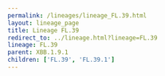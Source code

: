 ```yaml
---
permalink: /lineages/lineage_FL.39.html
layout: lineage_page
title: Lineage FL.39
redirect_to: ../lineage.html?lineage=FL.39
lineage: FL.39
parent: XBB.1.9.1
children: ['FL.39', 'FL.39.1']
---
```

